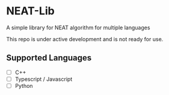 # NEAT-Lib

A simple library for NEAT algorithm for multiple languages

This repo is under active development and is not ready for use.

## Supported Languages

- [ ] C++
- [ ] Typescript / Javascript
- [ ] Python
